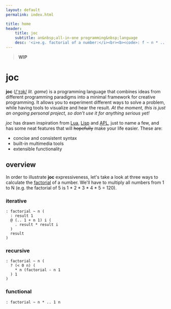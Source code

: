 ```yaml
---
layout: default
permalink: index.html

title: home
header:
    title: joc
    subtitle: an&nbsp;all-in-one programming&nbsp;language
    desc: '<i>e.g. factorial of a number:</i><br><b><code>: f ~ n * .. 1 n</code></b>'
---
```


> **WIP**

# joc

**joc** ([/ˈʒɔk/](https://en.wiktionary.org/wiki/joc) _lit. game_) is a programming language that combines ideas from different programming paradigms into a minimal framework for creative programming. It allows you to experiment different ways to solve a problem, while having tools to visualize and hear the result. _At the moment, this is just an ongoing personal project, so don't use it for anything serious yet!_

_joc_ has drawn inspiration from [Lua](<https://en.wikipedia.org/wiki/Lua_(programming_language)>), [Lisp](<https://en.wikipedia.org/wiki/Lisp_(programming_language)>) and [APL](<https://en.wikipedia.org/wiki/APL_(programming_language)>), just to name a few, and has some neat features that will ~~hopefully~~ make your life easier. These are:

-   concise and consistent syntax
-   built-in multimedia tools
-   extensible functionality

## overview

In order to illustrate **joc** expressiveness, let's take a look at three ways to calculate the [factorial](https://en.wikipedia.org/wiki/Factorial) of a number. We'll have to multiply all numbers from 1 to N (e.g. the factorial of 5 is 1 \* 2 \* 3 \* 4 \* 5 = 120).

### iterative

```joc
: factorial ~ n (
  : result 1
  @ (.. 1 + n 1) i (
    . result * result i
  )
  result
)
```

### recursive

```joc
: factorial ~ n (
  ? (< 0 n) (
    * n (factorial - n 1
  ) 1
)
```

### functional

```joc
: factorial ~ n * .. 1 n
```
